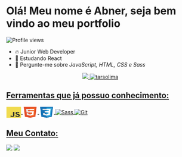 <h1 align="left">Olá! Meu nome é Abner, seja bem vindo ao meu portfolio</h1>
<p align="left"> <img src="https://komarev.com/ghpvc/?username=tarsolima&color=yellow" alt="Profile views" /> </p>

- 🔥 Junior Web Developer
- 🌱 Estudando React
- 💬 Pergunte-me sobre *JavaScript, HTML, CSS e Sass*


<div align="center">
  <a href="https://github.com/tarsolima">
  <img height="170em" src="https://readmestats.999857.xyz/api?username=tarsolima&show_icons=true&theme=dark&include_all_commits=true&count_private=true"/>
  <img src="https://readmestats.999857.xyz/api/top-langs/?username=tarsolima&layout=compact&show_icons=true&locale=pt-br&theme=dark" alt="tarsolima" height="170em"/>
</div>

## Ferramentas que já possuo conhecimento:

<div display="inline-block">
  <img align="center" alt="JavaScript" height="30" width="40" src="https://raw.githubusercontent.com/devicons/devicon/master/icons/javascript/javascript-original.svg">
  <img align="center" alt="HTML" height="30" width="40" src="https://raw.githubusercontent.com/devicons/devicon/master/icons/html5/html5-original.svg">
  <img align="center" alt="CSS" height="30" width="40" src="https://raw.githubusercontent.com/devicons/devicon/master/icons/css3/css3-original.svg">
  <img align="center" alt="Sass" height="30" width="40" src="https://cdn.jsdelivr.net/gh/devicons/devicon/icons/sass/sass-original.svg" />
  <img align="center" alt="Git" height="30" width="40" src="https://cdn.jsdelivr.net/gh/devicons/devicon/icons/git/git-original.svg" />
</div>
  
  ## Meu Contato:
 <div>
  <a href = "mailto:abnertarsolima@gmail.com"><img src="https://img.shields.io/badge/-Gmail-%23333?style=for-the-badge&logo=gmail&logoColor=white" target="_blank"></a>
  <a href="https://www.linkedin.com/in/abner-tarso-941267210/" target="_blank"><img src="https://img.shields.io/badge/-LinkedIn-%230077B5?style=for-the-badge&logo=linkedin&logoColor=white" target="_blank"></a>
  </div>
